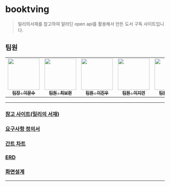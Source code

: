 # booktving
> 밀리의서재를 참고하여 알라딘 open api를 활용해서 만든 도서 구독 사이트입니다.

## 팀원
<table>
  <tbody>
    <tr>
      <td align="center"><a href="https://github.com/lms8262"><img src="https://avatars.githubusercontent.com/u/130732104?v=4" width="100px;" alt=""/><br /><sub><b>팀장 : 이문수</b></sub></a><br /></td>
      <td align="center"><a href="https://github.com/bohyun87"><img src="https://avatars.githubusercontent.com/u/130732028?v=4" width="100px;" alt=""/><br /><sub><b>팀원 : 최보현</b></sub></a><br /></td>
      <td align="center"><a href="https://github.com/leejinwoo3"><img src="https://avatars.githubusercontent.com/u/128760115?v=4" width="100px;" alt=""/><br /><sub><b>팀원 : 이진우</b></sub></a><br /></td>
      <td align="center"><a href="https://github.com/Jiyeon2411"><img src="https://avatars.githubusercontent.com/u/78262928?v=4" width="100px;" alt=""/><br /><sub><b>팀원 : 이지연</b></sub></a><br /></td>
      <td align="center"><a href="https://github.com/dongjin1996"><img src="https://avatars.githubusercontent.com/u/130732105?v=4" width="100px;" alt=""/><br /><sub><b>팀원 : 신동진</b></sub></a><br /></td>
    </tr>
  </tbody>
</table>

<hr>

### [참고 사이트(밀리의 서재)](http://www.millie.co.kr/)
### [요구사항 정의서](https://docs.google.com/spreadsheets/d/1GHInQ2hytFaNt6-YlhG3UXCae5jtfOmglhQbD_xud9c/edit#gid=0)
### [간트 차트](https://docs.google.com/spreadsheets/d/1NYfI7IhpLMRP85bYwxvtnxYl_mfT21Sg8ZD4KBnFC8s/edit#gid=1115838130)
### [ERD](https://www.erdcloud.com/d/tFmr7rhNfeq8qumXx)
### [화면설계](https://www.figma.com/file/r9NOAzrgxiPla0cTqo88rG/5%EC%A1%B0-EZEN-%EB%B6%81%ED%8B%B0%EB%B9%99%EC%8B%9C%EB%8C%80?type=design&node-id=0%3A1&mode=design&t=l5NotgHV2Hbwfywy-1)

<hr>
